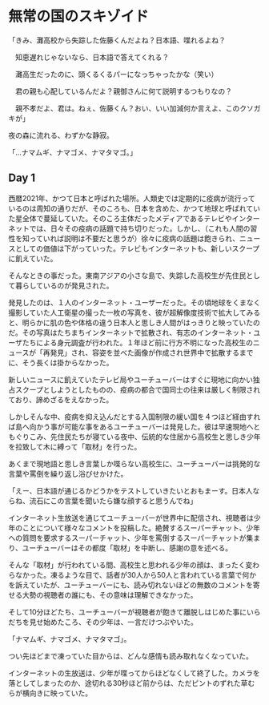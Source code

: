 # 無常の国のスキゾイド

「きみ、灘高校から失踪した佐藤くんだよね？日本語、喋れるよね？

　知恵遅れじゃないなら、日本語で答えてくれる？

　灘高生だったのに、頭くるくるパーになっちゃったかな（笑い）

　君の親も心配しているんだよ？親御さんに何て説明するつもりなの？

　親不孝だよ、君は。ねぇ、佐藤くん？おい、いい加減何か言えよ、このクソガキが」

夜の森に流れる、わずかな静寂。

「…ナマムギ、ナマゴメ、ナマタマゴ。」

## Day 1

西暦2021年、かつて日本と呼ばれた場所。人類史では定期的に疫病が流行っているのは周知の通りだが、そのころも、日本を含めた、かつて地球と呼ばれていた星全体で蔓延していた。そのころ主体だったメディアであるテレビやインターネットでは、日々その疫病の話題で持ち切りだった。しかし、（これも人間の習性を知っていれば説明は不要だと思うが）徐々に疫病の話題は飽きられ、ニュースとしての価値は下がっていった。テレビもインターネットも、新しいスクープに飢えていた。

そんなときの事だった。東南アジアの小さな島で、失踪した高校生が先住民として暮らしているのが発見された。

発見したのは、１人のインターネット・ユーザーだった。その頃地球をくまなく撮影していた人工衛星の撮った一枚の写真を、彼が超解像度技術で拡大してみると、明らかに肌の色や体格の違う日本人と思しき人間がはっきりと映っていたのだ。その写真はたちまちインターネットで拡散され、有志のインターネット・ユーザたちによる身元調査が行われた。１年ほど前に行方不明になった高校生のニュースが「再発見」され、容姿を並べた画像が作成され世界中で拡散するまでに、そう長くは掛からなかった。

新しいニュースに飢えていたテレビ局やユーチューバーはすぐに現地に向かい独占スクープとしようとしたものの、疫病の都合で国同士の往来は厳しく制限されており、諦めざるをえなかった。

しかしそんな中、疫病を抑え込んだとする入国制限の緩い国を４つほど経由すれば島へ向かう事が可能な事をあるユーチューバーは発見した。彼は早速現地へともぐりこみ、先住民たちが寝ている夜中、伝統的な住居から高校生と思しき少年を拉致して木に縛って「取材」を行った。

あくまで現地語と思しき言葉しか喋らない高校生に、ユーチューバーは挑発的な言葉や罵倒を繰り返し浴びせかけた。

「えー、日本語が通じるかどうかをテストしていきたいとおもまーす。日本人ならね、流石にこの言葉を聞いたら嫌な顔すると思うんでね」

インターネット生放送を通じてユーチューバーが世界中に配信され、視聴者は少年のことについて様々なコメントを投稿した。絶賛するスーパーチャット、少年への質問を要求するスーパーチャット、少年を罵倒するスーパーチャットが集まり、ユーチューバーはその都度「取材」を中断し、感謝の意を述べる。

そんな「取材」が行われている間、高校生と思われる少年の顔は、まったく変わらなかった。凍るような目で、話者が30人から50人と言われている言葉で何かを訴えていたが、ユーチューバーにも、読み切れないほどの無数のコメントを寄せる大勢の視聴者の誰にも、その意味は理解できなかった。

そして10分ほどたち、ユーチューバーが視聴者が飽きて離脱しはじめた事にいらだちを見せ始めたころ、その少年は、一言だけつぶやいた。

「ナマムギ、ナマゴメ、ナマタマゴ」。

つい先ほどまで凍っていた目からは、どんな感情も読み取れなくなっていた。

インターネットの生放送は、少年が喋ってからほどなくして終了した。カメラを落としてしまったのか、途切れる30秒ほど前からは、ただピントのずれた草むらが横向きに映っていた。
